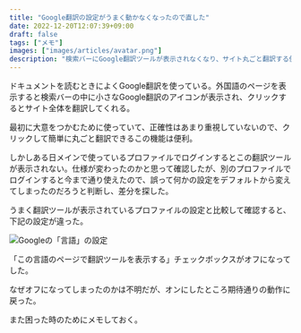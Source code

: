 ```yaml
---
title: "Google翻訳の設定がうまく動かなくなったので直した"
date: 2022-12-20T12:07:39+09:00
draft: false
tags: ["メモ"]
images: ["images/articles/avatar.png"]
description: "検索バーにGoogle翻訳ツールが表示されなくなり、サイト丸ごと翻訳する便利な機能が使えなくなったので設定を調べて直しました。"
---
```


ドキュメントを読むときによくGoogle翻訳を使っている。外国語のページを表示すると検索バーの中に小さなGoogle翻訳のアイコンが表示され、クリックするとサイト全体を翻訳してくれる。

最初に大意をつかむために使っていて、正確性はあまり重視していないので、クリックして簡単に丸ごと翻訳できるこの機能は便利。

しかしある日メインで使っているプロファイルでログインするとこの翻訳ツールが表示されない。仕様が変わったのかと思って確認したが、別のプロファイルでログインすると今まで通り使えたので、誤って何かの設定をデフォルトから変えてしまったのだろうと判断し、差分を探した。

うまく翻訳ツールが表示されているプロファイルの設定と比較して確認すると、下記の設定が違った。

![Googleの「言語」の設定](/images/articles/google_translation.jpg)

「この言語のページで翻訳ツールを表示する」チェックボックスがオフになってした。

なぜオフになってしまったのかは不明だが、オンにしたところ期待通りの動作に戻った。

また困った時のためにメモしておく。

